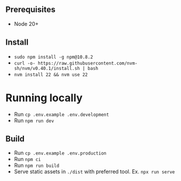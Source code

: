 ## Prerequisites

- Node 20+

## Install

- `sudo npm install -g npm@10.8.2`
- `curl -o- https://raw.githubusercontent.com/nvm-sh/nvm/v0.40.1/install.sh | bash`
- `nvm install 22 && nvm use 22`

# Running locally

- Run `cp .env.example .env.development`
- Run `npm run dev`

## Build

- Run `cp .env.example .env.production`
- Run `npm ci`
- Run `npm run build`
- Serve static assets in `./dist` with preferred tool. Ex. `npx run serve`
